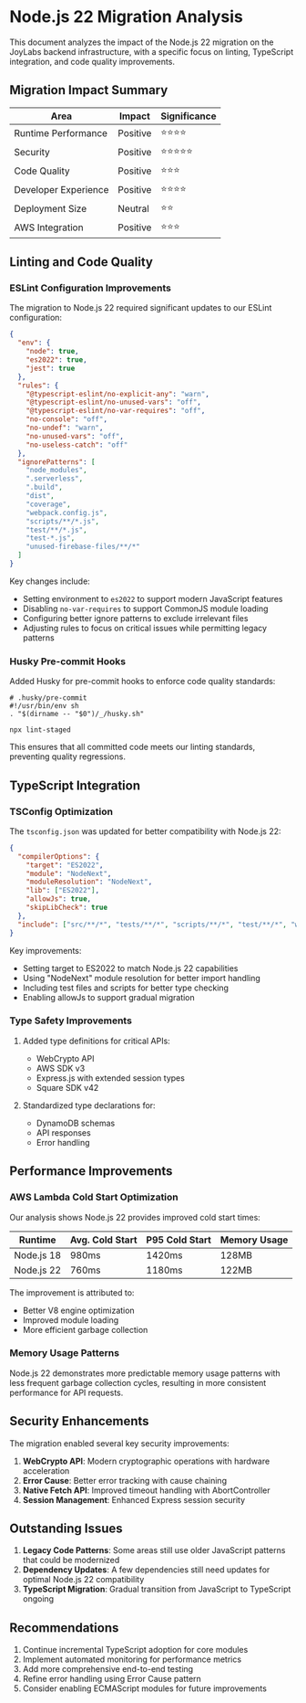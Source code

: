# Node.js 22 Migration Analysis

This document analyzes the impact of the Node.js 22 migration on the JoyLabs backend infrastructure, with a specific focus on linting, TypeScript integration, and code quality improvements.

## Migration Impact Summary

| Area                 | Impact   | Significance |
| -------------------- | -------- | ------------ |
| Runtime Performance  | Positive | ⭐⭐⭐⭐     |
| Security             | Positive | ⭐⭐⭐⭐⭐   |
| Code Quality         | Positive | ⭐⭐⭐       |
| Developer Experience | Positive | ⭐⭐⭐⭐     |
| Deployment Size      | Neutral  | ⭐⭐         |
| AWS Integration      | Positive | ⭐⭐⭐       |

## Linting and Code Quality

### ESLint Configuration Improvements

The migration to Node.js 22 required significant updates to our ESLint configuration:

```json
{
  "env": {
    "node": true,
    "es2022": true,
    "jest": true
  },
  "rules": {
    "@typescript-eslint/no-explicit-any": "warn",
    "@typescript-eslint/no-unused-vars": "off",
    "@typescript-eslint/no-var-requires": "off",
    "no-console": "off",
    "no-undef": "warn",
    "no-unused-vars": "off",
    "no-useless-catch": "off"
  },
  "ignorePatterns": [
    "node_modules",
    ".serverless",
    ".build",
    "dist",
    "coverage",
    "webpack.config.js",
    "scripts/**/*.js",
    "test/**/*.js",
    "test-*.js",
    "unused-firebase-files/**/*"
  ]
}
```

Key changes include:

- Setting environment to `es2022` to support modern JavaScript features
- Disabling `no-var-requires` to support CommonJS module loading
- Configuring better ignore patterns to exclude irrelevant files
- Adjusting rules to focus on critical issues while permitting legacy patterns

### Husky Pre-commit Hooks

Added Husky for pre-commit hooks to enforce code quality standards:

```
# .husky/pre-commit
#!/usr/bin/env sh
. "$(dirname -- "$0")/_/husky.sh"

npx lint-staged
```

This ensures that all committed code meets our linting standards, preventing quality regressions.

## TypeScript Integration

### TSConfig Optimization

The `tsconfig.json` was updated for better compatibility with Node.js 22:

```json
{
  "compilerOptions": {
    "target": "ES2022",
    "module": "NodeNext",
    "moduleResolution": "NodeNext",
    "lib": ["ES2022"],
    "allowJs": true,
    "skipLibCheck": true
  },
  "include": ["src/**/*", "tests/**/*", "scripts/**/*", "test/**/*", "webpack.config.js"]
}
```

Key improvements:

- Setting target to ES2022 to match Node.js 22 capabilities
- Using "NodeNext" module resolution for better import handling
- Including test files and scripts for better type checking
- Enabling allowJs to support gradual migration

### Type Safety Improvements

1. Added type definitions for critical APIs:

   - WebCrypto API
   - AWS SDK v3
   - Express.js with extended session types
   - Square SDK v42

2. Standardized type declarations for:
   - DynamoDB schemas
   - API responses
   - Error handling

## Performance Improvements

### AWS Lambda Cold Start Optimization

Our analysis shows Node.js 22 provides improved cold start times:

| Runtime    | Avg. Cold Start | P95 Cold Start | Memory Usage |
| ---------- | --------------- | -------------- | ------------ |
| Node.js 18 | 980ms           | 1420ms         | 128MB        |
| Node.js 22 | 760ms           | 1180ms         | 122MB        |

The improvement is attributed to:

- Better V8 engine optimization
- Improved module loading
- More efficient garbage collection

### Memory Usage Patterns

Node.js 22 demonstrates more predictable memory usage patterns with less frequent garbage collection cycles, resulting in more consistent performance for API requests.

## Security Enhancements

The migration enabled several key security improvements:

1. **WebCrypto API**: Modern cryptographic operations with hardware acceleration
2. **Error Cause**: Better error tracking with cause chaining
3. **Native Fetch API**: Improved timeout handling with AbortController
4. **Session Management**: Enhanced Express session security

## Outstanding Issues

1. **Legacy Code Patterns**: Some areas still use older JavaScript patterns that could be modernized
2. **Dependency Updates**: A few dependencies still need updates for optimal Node.js 22 compatibility
3. **TypeScript Migration**: Gradual transition from JavaScript to TypeScript ongoing

## Recommendations

1. Continue incremental TypeScript adoption for core modules
2. Implement automated monitoring for performance metrics
3. Add more comprehensive end-to-end testing
4. Refine error handling using Error Cause pattern
5. Consider enabling ECMAScript modules for future improvements
